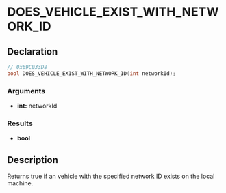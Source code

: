 # DOES_VEHICLE_EXIST_WITH_NETWORK_ID

## Declaration
```cpp
// 0x69C033D8
bool DOES_VEHICLE_EXIST_WITH_NETWORK_ID(int networkId);
```

### Arguments
- **int:** networkId

### Results
- **bool**

## Description
Returns true if an vehicle with the specified network ID exists on the local machine.